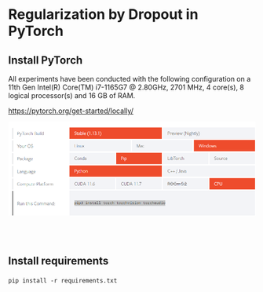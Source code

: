 # Regularization by Dropout in PyTorch

## Install PyTorch

All experiments have been conducted with the following configuration on a 11th Gen Intel(R) Core(TM) i7-1165G7 @ 2.80GHz, 2701 MHz, 4 core(s), 8 logical processor(s) and 16 GB of RAM.


https://pytorch.org/get-started/locally/

![Alt text](assets/torch_install.png?raw=true "Title")


<br></br>
## Install requirements

``` pip install -r requirements.txt ```